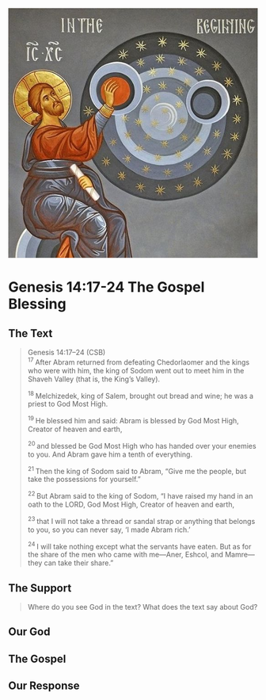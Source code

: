 <img class="intro-right" src="art-creation.png">

# Genesis 14:17-24 The Gospel Blessing

## The Text

>Genesis 14:17–24 (CSB)  
><sup> 17 </sup> After Abram returned from defeating Chedorlaomer and the kings who were with him, the king of Sodom went out to meet him in the Shaveh Valley (that is, the King’s Valley). 
>
><sup> 18 </sup> Melchizedek, king of Salem, brought out bread and wine; he was a priest to God Most High. 
>
><sup> 19 </sup> He blessed him and said: Abram is blessed by God Most High, Creator of heaven and earth, 
>
><sup> 20 </sup> and blessed be God Most High who has handed over your enemies to you. And Abram gave him a tenth of everything. 
>
><sup> 21 </sup> Then the king of Sodom said to Abram, “Give me the people, but take the possessions for yourself.” 
>
><sup> 22 </sup> But Abram said to the king of Sodom, “I have raised my hand in an oath to the LORD, God Most High, Creator of heaven and earth, 
>
><sup> 23 </sup> that I will not take a thread or sandal strap or anything that belongs to you, so you can never say, ‘I made Abram rich.’ 
>
><sup> 24 </sup> I will take nothing except what the servants have eaten. But as for the share of the men who came with me—Aner, Eshcol, and Mamre—they can take their share.”

## The Support

>Where do you see God in the text? What does the text say about God?

## Our God

## The Gospel

## Our Response
